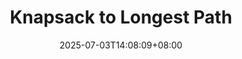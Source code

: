 ---
weight: 510
title: "Knapsack to Longest Path"
description: ""
icon: "article"
date: "2025-07-03T14:08:09+08:00"
lastmod: "2025-07-03T14:08:09+08:00"
draft: true
toc: true
---